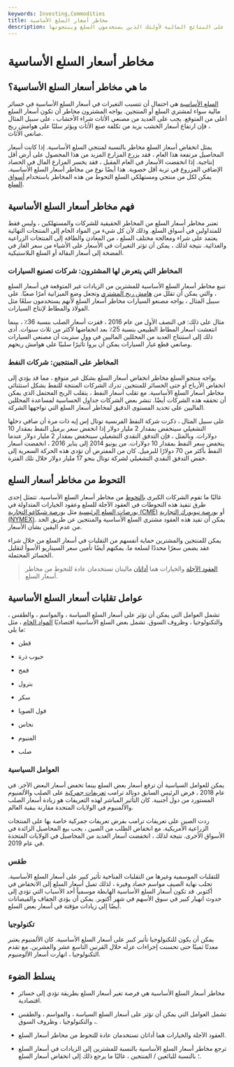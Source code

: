 ```yaml
---
keywords: Investing,Commodities
title: مخاطر أسعار السلع الأساسية
description: مخاطر أسعار السلع الأساسية هي عدم اليقين في الأسعار الذي يؤثر سلبًا على النتائج المالية لأولئك الذين يستخدمون السلع وينتجونها.
---
```


# مخاطر أسعار السلع الأساسية
## ما هي مخاطر أسعار السلع الأساسية؟

[السلع الأساسية](/commodity) هي احتمال أن تتسبب التغيرات في أسعار السلع الأساسية في خسائر مالية سواء لمشتري السلع أو المنتجين. يواجه المشترون مخاطر أن تكون أسعار السلع أعلى من المتوقع. يجب على العديد من مصنعي الأثاث شراء الأخشاب ، على سبيل المثال ، فإن ارتفاع أسعار الخشب يزيد من تكلفة صنع الأثاث ويؤثر سلبًا على هوامش ربح صانعي الأثاث.

يمثل انخفاض أسعار السلع مخاطر بالنسبة لمنتجي السلع الأساسية. إذا كانت أسعار المحاصيل مرتفعة هذا العام ، فقد يزرع المزارع المزيد من هذا المحصول على أرض أقل إنتاجية. إذا انخفضت الأسعار في العام المقبل ، فقد يخسر المزارع المال في الحصاد الإضافي المزروع في تربة أقل خصوبة. هذا أيضًا نوع من مخاطر أسعار السلع الأساسية. يمكن لكل من منتجي ومستهلكي السلع التحوط من هذه المخاطر باستخدام [أسواق السلع](/commodity-market).

## فهم مخاطر أسعار السلع الأساسية

تعتبر مخاطر أسعار السلع من المخاطر الحقيقية للشركات والمستهلكين ، وليس فقط للمتداولين في أسواق السلع. وذلك لأن كل شيء من المواد الخام إلى المنتجات النهائية يعتمد على شراء ومعالجة مختلف السلع ، من المعادن والطاقة إلى المنتجات الزراعية والغذائية. نتيجة لذلك ، يمكن أن تؤثر التغيرات في الأسعار على الأشياء من سعر الغاز في المضخة إلى أسعار البقالة أو السلع البلاستيكية.

### المخاطر التي يتعرض لها المشترون: شركات تصنيع السيارات

تنبع مخاطر أسعار السلع الأساسية للمشترين من الزيادات غير المتوقعة في أسعار السلع ، والتي يمكن أن تقلل من [هامش ربح المشتري](/profitmargin) وتجعل وضع الميزانية أمرًا صعبًا. على سبيل المثال ، يواجه مصنعو السيارات مخاطر أسعار السلع لأنهم يستخدمون سلعًا مثل الفولاذ والمطاط لإنتاج السيارات.

مثال على ذلك: في النصف الأول من عام 2016 ، قفزت أسعار الصلب بنسبة 36٪ ، بينما انتعشت أسعار المطاط الطبيعي بنسبة 25٪ بعد انخفاضها لأكثر من ثلاث سنوات. أدى ذلك إلى استنتاج العديد من المحللين الماليين في وول ستريت أن مصنعي السيارات وصانعي قطع غيار السيارات يمكن أن يروا تأثيرًا سلبيًا على هوامش ربحهم.

### المخاطر على المنتجين: شركات النفط

يواجه منتجو السلع مخاطر انخفاض أسعار السلع بشكل غير متوقع ، مما قد يؤدي إلى انخفاض الأرباح أو حتى الخسائر للمنتجين. تدرك الشركات المنتجة للنفط بشكل استثنائي مخاطر أسعار السلع الأساسية. مع تقلب أسعار النفط ، يتقلب الربح المحتمل الذي يمكن أن تحققه هذه الشركات أيضًا. تنشر بعض الشركات جداول الحساسية لمساعدة المحللين الماليين على تحديد المستوى الدقيق لمخاطر أسعار السلع التي تواجهها الشركة.

على سبيل المثال ، ذكرت شركة النفط الفرنسية توتال إس إيه ذات مرة أن صافي دخلها التشغيلي سينخفض بمقدار 2 مليار دولار إذا انخفض سعر برميل النفط بمقدار 10 دولارات. وبالمثل ، فإن التدفق النقدي التشغيلي سينخفض بمقدار 2 مليار دولار عندما ينخفض سعر النفط بمقدار 10 دولارات. من يونيو 2014 إلى يناير 2016 ، انخفضت أسعار النفط بأكثر من 70 دولارًا للبرميل. كان من المفترض أن تؤدي هذه الحركة السعرية إلى خفض التدفق النقدي التشغيلي لشركة توتال بنحو 17 مليار دولار خلال تلك الفترة.

## التحوط من مخاطر أسعار السلع

غالبًا ما تقوم الشركات الكبرى [بالتحوط](/hedge) من مخاطر أسعار السلع الأساسية. تتمثل إحدى طرق تنفيذ هذه التحوطات في العقود الآجلة للسلع وعقود الخيارات المتداولة في [بورصات السلع الرئيسية](/commoditiesexchange) مثل [بورصة شيكاغو التجارية (CME)](/cme) أو [بورصة نيويورك التجارية (NYMEX)](/nymex). يمكن أن تفيد هذه العقود مشتري السلع الأساسية والمنتجين عن طريق الحد من عدم اليقين بشأن الأسعار.

يمكن للمنتجين والمشترين حماية أنفسهم من التقلبات في أسعار السلع من خلال شراء عقد يضمن سعرًا محددًا لسلعة ما. يمكنهم أيضًا تأمين سعر السيناريو الأسوأ لتقليل الخسائر المحتملة.

> [العقود الآجلة](/futures) والخيارات هما [أداتان](/option) ماليتان تستخدمان عادة للتحوط من مخاطر أسعار السلع.

>

## عوامل تقلبات أسعار السلع الأساسية

تشمل العوامل التي يمكن أن تؤثر على أسعار السلع السياسة ، والمواسم ، والطقس ، والتكنولوجيا ، وظروف السوق. تشمل بعض السلع الأساسية اقتصاديًا [المواد الخام](/rawmaterials) ، مثل ما يلي:

- قطن

- حبوب ذرة

- قمح

- بترول

- سكر

- فول الصويا

- نحاس

- المنيوم

- صلب

### العوامل السياسية

يمكن للعوامل السياسية أن ترفع أسعار بعض السلع بينما تخفض أسعار البعض الآخر. في عام 2018 ، فرض الرئيس السابق دونالد ترامب [تعريفات جمركية](/tariff) على الصلب والألمنيوم المستورد من دول أجنبية. كان التأثير المباشر لهذه التعريفات هو زيادة أسعار الصلب والألمنيوم في الولايات المتحدة مقارنة ببقية العالم.

ردت الصين على تعريفات ترامب بفرض تعريفات جمركية خاصة بها على المنتجات الزراعية الأمريكية. مع انخفاض الطلب من الصين ، يجب بيع المحاصيل الزائدة في الأسواق الأخرى. نتيجة لذلك ، انخفضت أسعار العديد من المحاصيل في الولايات المتحدة في عام 2019.

### طقس

للتقلبات الموسمية وغيرها من التقلبات المناخية تأثير كبير على أسعار السلع الأساسية. تجلب نهاية الصيف مواسم حصاد وفيرة ، لذلك تميل أسعار السلع إلى الانخفاض في أكتوبر. قد تكون أسعار السلع الأساسية الهابطة موسمياً أحد الأسباب التي تؤدي إلى حدوث انهيار كبير في سوق الأسهم في شهر أكتوبر. يمكن أن يؤدي الجفاف والفيضانات أيضًا إلى زيادات مؤقتة في أسعار بعض السلع.

### تكنولوجيا

يمكن أن يكون للتكنولوجيا تأثير كبير على أسعار السلع الأساسية. كان الألمنيوم يعتبر معدنًا ثمينًا حتى تحسنت إجراءات عزله خلال القرنين التاسع عشر والعشرين. مع تقدم التكنولوجيا ، انهارت أسعار الألومنيوم.

## يسلط الضوء

- مخاطر أسعار السلع الأساسية هي فرصة تغير أسعار السلع بطريقة تؤدي إلى خسائر اقتصادية.

- تشمل العوامل التي يمكن أن تؤثر على أسعار السلع السياسة ، والمواسم ، والطقس ، والتكنولوجيا ، وظروف السوق.

- العقود الآجلة والخيارات هما أداتان تستخدمان عادة للتحوط من مخاطر أسعار السلع.

- ترجع مخاطر أسعار السلع الأساسية بالنسبة للمشترين إلى الزيادات في أسعار السلع ؛ بالنسبة للبائعين / المنتجين ، غالبًا ما يرجع ذلك إلى انخفاض أسعار السلع.


